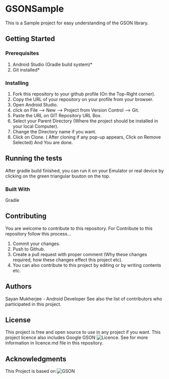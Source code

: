 # GSONSample

This is a Sample project for easy understanding of the GSON library. 


## Getting Started

### Prerequisites

1. Android Studio (Gradle build system)*
2. Git installed*

### Installing

1. Fork this repository to your github profile (On the Top-Right corner).
2. Copy the URL of your repository on your profile from your browser.
3. Open Android Studio.
4. click on File --> New --> Project from Version Control --> Git.
5. Paste the URL on GIT Repository URL Box.
6. Select your Parent Directory (Where the project should be installed in your local Computer).
7. Change the Directory name if you want.
8. Click on Clone. ( After cloning if any pop-up appears, Click on Remove Selected)
And You are done.


## Running the tests

After gradle build finished, you can run it on your Emulator or real device by clicking on the green triangular buuton on the top.


### Built With
Gradle

## Contributing

You are welcome to contribute to this repository. For Contribute to this repository follow this process...

1. Commit your changes.
2. Push to Github.
3. Create a pull request with proper comment (Why these changes required, how these changes effect this project etc).
4. You can also contribute to this project by editing or by writing contents etc.


## Authors

Sayan Mukherjee - Android Developer See also the list of contributors who participated in this project.


## License

This project is free and open source to use in any project if you want. This project licence also includes Google GSON ![Licence](https://github.com/google/gson#license). See for more information in licence.md file in this repository.


## Acknowledgments

This Project is based on ![GSON](https://github.com/google/gson)
